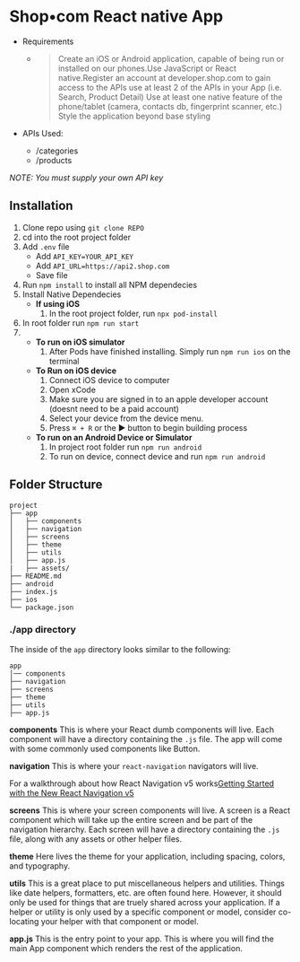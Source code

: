# Shop•com React native App

- Requirements
  - > Create an iOS or Android application, capable of being run or installed on our phones.Use JavaScript or React native.Register an account at developer.shop.com to gain access to the APIs use at least 2 of the APIs in your App (i.e. Search, Product Detail) Use at least one native feature of the phone/tablet (camera, contacts db, fingerprint scanner, etc.) Style the application beyond base styling

- APIs Used: 
  - /categories
  - /products

_NOTE: You must supply your own API key_

## Installation

1. Clone repo using ``git clone REPO``
2. cd into the root project folder
3. Add ``.env`` file 
   - Add ``API_KEY=YOUR_API_KEY``
   - Add ``API_URL=https://api2.shop.com``
   - Save file
4. Run ``npm install`` to install all NPM dependecies
5. Install Native Dependecies
   - __If using iOS__
     1. In the root project folder, run ``npx pod-install``
6. In root folder run ``npm run start``
7. - __To run on iOS simulator__
      1. After Pods have finished installing. Simply run ``npm run ios`` on the terminal
    - __To Run on iOS device__
      1.  Connect iOS device to computer
      2.  Open xCode
      3.  Make sure you are signed in to an apple developer account (doesnt need to be a paid account)
      4.  Select your device from the device menu.
      5.  Press ``⌘ + R`` or the ▶︎ button to begin building process
   - __To run on an Android Device or Simulator__
      1. In project root folder run ``npm run android``
      2. To run on device, connect device and run ``npm run android``

## Folder Structure

```
project
├── app
│   ├── components
│   ├── navigation
│   ├── screens
│   ├── theme
│   ├── utils
│   ├── app.js
|   ├── assets/
├── README.md
├── android
├── index.js
├── ios
└── package.json
```

### ./app directory

The inside of the `app` directory looks similar to the following:

```
app
│── components
├── navigation
├── screens
├── theme
├── utils
├── app.js
```

**components**
This is where your React dumb components will live. Each component will have a directory containing the `.js` file. The app will come with some commonly used components like Button.

**navigation**
This is where your `react-navigation` navigators will live.

For a walkthrough about how React Navigation v5 works[Getting Started with the New React Navigation v5](https://reactnavigation.org/)

**screens**
This is where your screen components will live. A screen is a React component which will take up the entire screen and be part of the navigation hierarchy. Each screen will have a directory containing the `.js` file, along with any assets or other helper files.

**theme**
Here lives the theme for your application, including spacing, colors, and typography. 

**utils**
This is a great place to put miscellaneous helpers and utilities. Things like date helpers, formatters, etc. are often found here. However, it should only be used for things that are truely shared across your application. If a helper or utility is only used by a specific component or model, consider co-locating your helper with that component or model.

**app.js** This is the entry point to your app. This is where you will find the main App component which renders the rest of the application.
